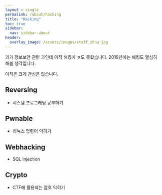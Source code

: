 ```yaml
---
layout : single
permalink: /about/hacking
title: "Hacking"
toc: true
sidebar:
  nav: sidebar-about
header:
  overlay_image: /assets/images/staff_sbnu.jpg
---
```


과가 정보보안 관련 과인데 아직 해킹에 ㅎ도 못왔습니다. 2019년에는 해킹도 열심히 해볼 생각입니다.

아직은 크게 관심은 없습니다.

## Reversing

- 시스템 프로그래밍 공부하기

## Pwnable

- 리눅스 명령어 익히기

## Webhacking

- SQL Injection

## Crypto

- CTF에 활용되는 암호 익히기
